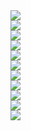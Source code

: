 <img src="https://github.com/LawrenceDavy13/DevopsProject-1-Java/blob/main/images/kubernetes/cikuberenetes1.png">
<br>
<img src="https://github.com/LawrenceDavy13/DevopsProject-1-Java/blob/main/images/kubernetes/cikuberenetes2.png">
<br>
<img src="https://github.com/LawrenceDavy13/DevopsProject-1-Java/blob/main/images/kubernetes/cikuberenetes3.png">
<br>
<img src="https://github.com/LawrenceDavy13/DevopsProject-1-Java/blob/main/images/kubernetes/cikuberenetes4.png">
<br>
<img src="https://github.com/LawrenceDavy13/DevopsProject-1-Java/blob/main/images/kubernetes/cikuberenetes5.png">
<br>
<img src="https://github.com/LawrenceDavy13/DevopsProject-1-Java/blob/main/images/kubernetes/cikuberenetes6.png">
<br>
<img src="https://github.com/LawrenceDavy13/DevopsProject-1-Java/blob/main/images/kubernetes/cikuberenetes7.png">
<br>
<img src="https://github.com/LawrenceDavy13/DevopsProject-1-Java/blob/main/images/kubernetes/cikuberenetes8.png">
<br>
<img src="https://github.com/LawrenceDavy13/DevopsProject-1-Java/blob/main/images/kubernetes/cikuberenetes9.png">
<br>
<img src="https://github.com/LawrenceDavy13/DevopsProject-1-Java/blob/main/images/kubernetes/cikuberenetes10.png">
<br>
<img src="https://github.com/LawrenceDavy13/DevopsProject-1-Java/blob/main/images/kubernetes/cikuberenetes11.png">
<br>
